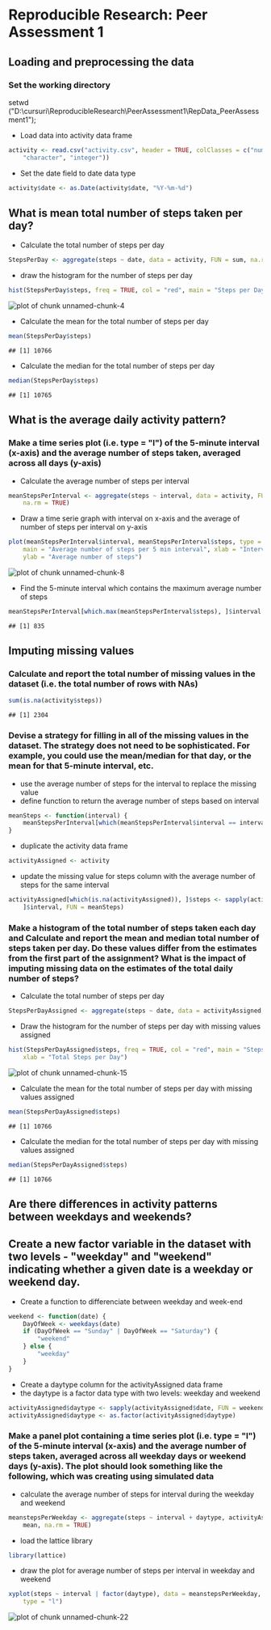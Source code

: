 # Reproducible Research: Peer Assessment 1


## Loading and preprocessing the data

### Set the working directory
setwd ("D:\\cursuri\\ReproducibleResearch\\PeerAssessment1\\RepData_PeerAssessment1");

* Load data into activity data frame

```r
activity <- read.csv("activity.csv", header = TRUE, colClasses = c("numeric", 
    "character", "integer"))
```


* Set the date field to date data type

```r
activity$date <- as.Date(activity$date, "%Y-%m-%d")
```


## What is mean total number of steps taken per day?

* Calculate the total number of steps per day

```r
StepsPerDay <- aggregate(steps ~ date, data = activity, FUN = sum, na.rm = TRUE)
```


* draw the histogram for the number of steps per day

```r
hist(StepsPerDay$steps, freq = TRUE, col = "red", main = "Steps per Day", xlab = "Total Steps per Day")
```

![plot of chunk unnamed-chunk-4](figure/unnamed-chunk-4.png) 


* Calculate the mean for the total number of steps per day

```r
mean(StepsPerDay$steps)
```

```
## [1] 10766
```


* Calculate the median for the total number of steps per day

```r
median(StepsPerDay$steps)
```

```
## [1] 10765
```


## What is the average daily activity pattern?

### Make a time series plot (i.e. type = "l") of the 5-minute interval (x-axis) and the average number of steps taken, averaged across all days (y-axis)

* Calculate the average number of steps per interval

```r
meanStepsPerInterval <- aggregate(steps ~ interval, data = activity, FUN = mean, 
    na.rm = TRUE)
```


* Draw a time serie graph with interval on x-axis and the average of number of steps per interval on y-axis

```r
plot(meanStepsPerInterval$interval, meanStepsPerInterval$steps, type = "l", 
    main = "Average number of steps per 5 min interval", xlab = "Interval (5 minutes)", 
    ylab = "Average number of steps")
```

![plot of chunk unnamed-chunk-8](figure/unnamed-chunk-8.png) 


* Find the 5-minute interval which contains the maximum average number of steps

```r
meanStepsPerInterval[which.max(meanStepsPerInterval$steps), ]$interval
```

```
## [1] 835
```


## Imputing missing values

### Calculate and report the total number of missing values in the dataset (i.e. the total number of rows with NAs)


```r
sum(is.na(activity$steps))
```

```
## [1] 2304
```


### Devise a strategy for filling in all of the missing values in the dataset. The strategy does not need to be sophisticated. For example, you could use the mean/median for that day, or the mean for that 5-minute interval, etc.

* use the average number of steps for the interval to replace the missing value
* define function to return the average number of steps based on interval

```r
meanSteps <- function(interval) {
    meanStepsPerInterval[which(meanStepsPerInterval$interval == interval), ]$steps
}
```


* duplicate the activity data frame

```r
activityAssigned <- activity
```


* update the missing value for steps column with the average number of steps for the same interval

```r
activityAssigned[which(is.na(activityAssigned)), ]$steps <- sapply(activityAssigned[which(is.na(activityAssigned)), 
    ]$interval, FUN = meanSteps)
```


### Make a histogram of the total number of steps taken each day and Calculate and report the mean and median total number of steps taken per day. Do these values differ from the estimates from the first part of the assignment? What is the impact of imputing missing data on the estimates of the total daily number of steps?

* Calculate the total number of steps per day

```r
StepsPerDayAssigned <- aggregate(steps ~ date, data = activityAssigned, FUN = sum)
```

* Draw the histogram for the number of steps per day with missing values assigned

```r
hist(StepsPerDayAssigned$steps, freq = TRUE, col = "red", main = "Steps per Day", 
    xlab = "Total Steps per Day")
```

![plot of chunk unnamed-chunk-15](figure/unnamed-chunk-15.png) 


* Calculate the mean for the total number of steps per day with missing values assigned

```r
mean(StepsPerDayAssigned$steps)
```

```
## [1] 10766
```



* Calculate the median for the total number of steps per day with missing values assigned

```r
median(StepsPerDayAssigned$steps)
```

```
## [1] 10766
```


## Are there differences in activity patterns between weekdays and weekends?

## Create a new factor variable in the dataset with two levels - "weekday" and "weekend" indicating whether a given date is a weekday or weekend day.

* Create a function to differenciate between weekday and week-end

```r
weekend <- function(date) {
    DayOfWeek <- weekdays(date)
    if (DayOfWeek == "Sunday" | DayOfWeek == "Saturday") {
        "weekend"
    } else {
        "weekday"
    }
}
```


* Create a daytype column for the activityAssigned data frame
* the daytype is a factor data type with two levels: weekday and weekend 

```r
activityAssigned$daytype <- sapply(activityAssigned$date, FUN = weekend)
activityAssigned$daytype <- as.factor(activityAssigned$daytype)
```


### Make a panel plot containing a time series plot (i.e. type = "l") of the 5-minute interval (x-axis) and the average number of steps taken, averaged across all weekday days or weekend days (y-axis). The plot should look something like the following, which was creating using simulated data

* calculate the average number of steps for interval during the weekday and weekend

```r
meanstepsPerWeekday <- aggregate(steps ~ interval + daytype, activityAssigned, 
    mean, na.rm = TRUE)
```


* load the lattice library

```r
library(lattice)
```


* draw the plot for average number of steps per interval in weekday and weekend

```r
xyplot(steps ~ interval | factor(daytype), data = meanstepsPerWeekday, aspect = 1/2, 
    type = "l")
```

![plot of chunk unnamed-chunk-22](figure/unnamed-chunk-22.png) 


